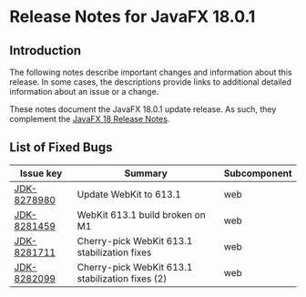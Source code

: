 # Release Notes for JavaFX 18.0.1

## Introduction

The following notes describe important changes and information about this release. In some cases, the descriptions provide links to additional detailed information about an issue or a change.

These notes document the JavaFX 18.0.1 update release. As such, they complement
the [JavaFX 18 Release Notes](https://github.com/openjdk/jfx/blob/jfx18/doc-files/release-notes-18.md).

## List of Fixed Bugs

Issue key|Summary|Subcomponent
---------|-------|------------
[JDK-8278980](https://bugs.openjdk.java.net/browse/JDK-8278980)|Update WebKit to 613.1|web
[JDK-8281459](https://bugs.openjdk.java.net/browse/JDK-8281459)|WebKit 613.1 build broken on M1|web
[JDK-8281711](https://bugs.openjdk.java.net/browse/JDK-8281711)|Cherry-pick WebKit 613.1 stabilization fixes|web
[JDK-8282099](https://bugs.openjdk.java.net/browse/JDK-8282099)|Cherry-pick WebKit 613.1 stabilization fixes (2)|web
